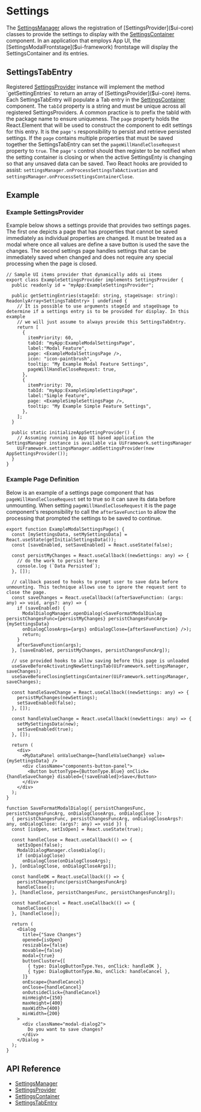 # Settings

The [SettingsManager]($ui-core) allows the registration of [SettingsProvider]($ui-core) classes to provide the settings to display with the [SettingsContainer]($ui-core) component. In an application that employs App UI, the [SettingsModalFrontstage]($ui-framework) frontstage will display the SettingsContainer and its entries.

## SettingsTabEntry

Registered [SettingsProvider]($ui-core) instance will implement the method `getSettingEntries` to return an array of [SettingsProvider]($ui-core) items. Each SettingsTabEntry will populate a Tab entry in the [SettingsContainer]($ui-core) component. The `tabId` property is a string and must be unique across all registered SettingsProviders. A common practice is to prefix the tabId with the package name to ensure uniqueness. The `page` property holds the React.Element that will be used to construct the component to edit settings for this entry.  It is the `page's` responsibility to persist and retrieve persisted settings. If the `page` contains multiple properties that must be saved together the SettingsTabEntry can set the `pageWillHandleCloseRequest` property to `true`. The `page's` control should then register to be notified when the setting container is closing or when the active SettingsEnty is changing so that any unsaved data can be saved. Two React hooks are provided to assist: `settingsManager.onProcessSettingsTabActivation` and `settingsManager.onProcessSettingsContainerClose`.

## Example

### Example SettingsProvider

Example below shows a settings provide that provides two settings pages. The first one depicts a page that has properties that cannot be saved immediately as individual properties are changed. It must be treated as a modal where once all values are define a save button is used the save the changes.  The second settings page handles settings that can be immediately saved when changed and does not require any special processing when the page is closed.

```tsx
// Sample UI items provider that dynamically adds ui items
export class ExampleSettingsProvider implements SettingsProvider {
  public readonly id = "myApp:ExampleSettingsProvider";

  public getSettingEntries(stageId: string, stageUsage: string): ReadonlyArray<SettingsTabEntry> | undefined {
    // It is possible to use arguments stageId and stageUsage to determine if a settings entry is to be provided for display. In this example
    // we will just assume to always provide this SettingsTabEntry.
    return [
      {
        itemPriority: 60,
        tabId: "myApp:ExampleModalSettingsPage",
        label:"Modal Feature",
        page: <ExampleModalSettingsPage />,
        icon: "icon-paintbrush",
        tooltip: "My Example Modal Feature Settings",
        pageWillHandleCloseRequest: true,
      },
      {
        itemPriority: 70,
        tabId: "myApp:ExampleSimpleSettingsPage",
        label:"Simple Feature",
        page: <ExampleSimpleSettingsPage />,
        tooltip: "My Example Simple Feature Settings",
      },
    ];
  }

  public static initializeAppSettingProvider() {
    // Assuming running in App UI based application the SettingsManager instance is available via UiFramework.settingsManager
    UiFramework.settingsManager.addSettingsProvider(new AppSettingsProvider());
  }
}
```

### Example Page Definition

Below is an example of a settings page component that has `pageWillHandleCloseRequest` set to true so it can save its data before unmounting. When setting `pageWillHandleCloseRequest` it is the page component's responsibility to call the `afterSaveFunction` to allow the processing that prompted the settings to be saved to continue.

```tsx
export function ExampleModalSettingsPage() {
  const [mySettingsData, setMySettingsData] = React.useState(getInitialSettingsData());
  const [saveEnabled, setSaveEnabled] = React.useState(false);

  const persistMyChanges = React.useCallback((newSettings: any) => {
    // do the work to persist here
    console.log (`Data Persisted`);
  }, []);

  // callback passed to hooks to prompt user to save data before unmounting. This technique allows use to ignore the request sent to close the page.
  const saveChanges = React.useCallback((afterSaveFunction: (args: any) => void, args?: any) => {
    if (saveEnabled) {
      ModalDialogManager.openDialog(<SaveFormatModalDialog persistChangesFunc={persistMyChanges} persistChangesFuncArg={mySettingsData}
      onDialogCloseArgs={args} onDialogClose={afterSaveFunction} />);
      return;
    }
    afterSaveFunction(args);
  }, [saveEnabled, persistMyChanges, persistChangesFuncArg]);

  // use provided hooks to allow saving before this page is unloaded
  useSaveBeforeActivatingNewSettingsTab(UiFramework.settingsManager, saveChanges);
  useSaveBeforeClosingSettingsContainer(UiFramework.settingsManager, saveChanges);

  const handleSaveChange = React.useCallback((newSettings: any) => {
    persistMyChanges(newSettings);
    setSaveEnabled(false);
  }, []);

  const handleValueChange = React.useCallback((newSettings: any) => {
    setMySettingsData(new);
    setSaveEnabled(true);
  }, []);

  return (
    <div>
      <MyDataPanel onValueChange={handleValueChange} value={mySettingsData} />
      <div className="components-button-panel">
        <Button buttonType={ButtonType.Blue} onClick={handleSaveChange} disabled={!saveEnabled}>Save</Button>
      </div>
    </div>
  );
}

function SaveFormatModalDialog({ persistChangesFunc, persistChangesFuncArg, onDialogCloseArgs, onDialogClose }:
  { persistChangesFunc, persistChangesFuncArg, onDialogCloseArgs?: any, onDialogClose: (args?: any) => void }) {
  const [isOpen, setIsOpen] = React.useState(true);

  const handleClose = React.useCallback(() => {
    setIsOpen(false);
    ModalDialogManager.closeDialog();
    if (onDialogClose)
      onDialogClose(onDialogCloseArgs);
  }, [onDialogClose, onDialogCloseArgs]);

  const handleOK = React.useCallback(() => {
    persistChangesFunc(persistChangesFuncArg)
    handleClose();
  }, [handleClose, persistChangesFunc, persistChangesFuncArg]);

  const handleCancel = React.useCallback(() => {
    handleClose();
  }, [handleClose]);

  return (
    <Dialog
      title={"Save Changes"}
      opened={isOpen}
      resizable={false}
      movable={false}
      modal={true}
      buttonCluster={[
        { type: DialogButtonType.Yes, onClick: handleOK },
        { type: DialogButtonType.No, onClick: handleCancel },
      ]}
      onEscape={handleCancel}
      onClose={handleCancel}
      onOutsideClick={handleCancel}
      minHeight={150}
      maxHeight={400}
      maxWidth={400}
      minWidth={200}
    >
      <div className="modal-dialog2">
        Do you want to save changes?
      </div>
    </Dialog >
  );
}
```

## API Reference

- [SettingsManager]($ui-core)
- [SettingsProvider]($ui-core)
- [SettingsContainer]($ui-core)
- [SettingsTabEntry]($ui-core)
